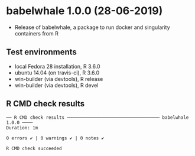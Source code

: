 # babelwhale 1.0.0 (28-06-2019)

* Release of babelwhale, a package to run docker and singularity containers from R

## Test environments
* local Fedora 28 installation, R 3.6.0
* ubuntu 14.04 (on travis-ci), R 3.6.0
* win-builder (via devtools), R release
* win-builder (via devtools), R devel

## R CMD check results
```
── R CMD check results ─────────────────────────────────── babelwhale 1.0.0 ────
Duration: 1m

0 errors ✔ | 0 warnings ✔ | 0 notes ✔

R CMD check succeeded
```
